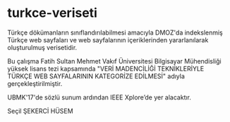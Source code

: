# turkce-veriseti
Türkçe dökümanların sınıflandırılabilmesi amacıyla DMOZ'da indekslenmiş Türkçe web sayfaları ve web sayfalarının içeriklerinden yararlanılarak oluşturulmuş verisetidir.

Bu çalışma Fatih Sultan Mehmet Vakıf Üniversitesi Bilgisayar Mühendisliği yüksek lisans tezi kapsamında "VERİ MADENCİLİĞİ TEKNİKLERİYLE
TÜRKÇE WEB SAYFALARININ KATEGORİZE EDİLMESİ" adıyla gerçekleştirilmiştir. 

UBMK'17'de sözlü sunum ardından IEEE Xplore’de yer alacaktır.

Seçil ŞEKERCİ HÜSEM

